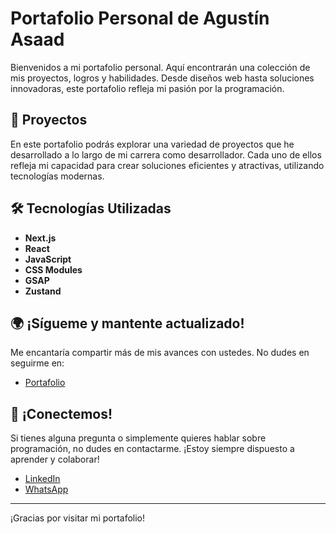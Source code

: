 # Portafolio Personal de Agustín Asaad

Bienvenidos a mi portafolio personal. Aquí encontrarán una colección de mis proyectos, logros y habilidades. Desde diseños web hasta soluciones innovadoras, este portafolio refleja mi pasión por la programación.

## 📂 Proyectos

En este portafolio podrás explorar una variedad de proyectos que he desarrollado a lo largo de mi carrera como desarrollador. Cada uno de ellos refleja mi capacidad para crear soluciones eficientes y atractivas, utilizando tecnologías modernas.

## 🛠️ Tecnologías Utilizadas

- **Next.js**  
- **React**  
- **JavaScript**
- **CSS Modules**  
- **GSAP**  
- **Zustand**  

## 🌍 ¡Sígueme y mantente actualizado!

Me encantaría compartir más de mis avances con ustedes. No dudes en seguirme en:

- [Portafolio](#)

## 🤝 ¡Conectemos!

Si tienes alguna pregunta o simplemente quieres hablar sobre programación, no dudes en contactarme. ¡Estoy siempre dispuesto a aprender y colaborar!

- [LinkedIn](#)
- [WhatsApp](#)

---

¡Gracias por visitar mi portafolio!

